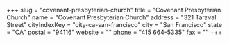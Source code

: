 +++
slug = "covenant-presbyterian-church"
title = "Covenant Presbyterian Church"
name = "Covenant Presbyterian Church"
address = "321 Taraval Street"
cityIndexKey = "city-ca-san-francisco"
city = "San Francisco"
state = "CA"
postal = "94116"
website = ""
phone = "415 664-5335"
fax = ""
+++
